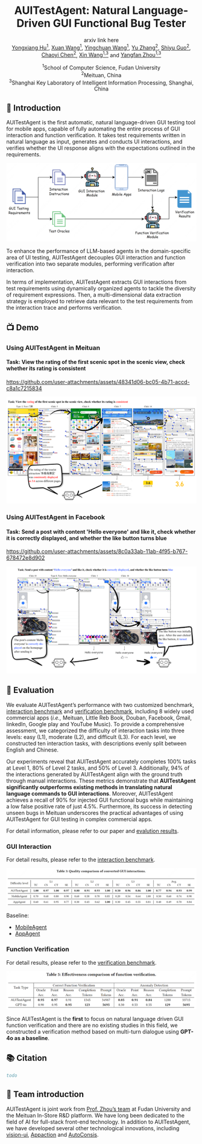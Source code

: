 <div align="center">
<h1>AUITestAgent: Natural Language-Driven GUI Functional Bug Tester</h1>
</div>

<div align="center">
<a>arxiv link here</a>
</div>

<div align="center">
  <a href="https://github.com/Gootter12">Yongxiang Hu<sup>1</sup></a>, 
  <a href="https://github.com/TSKGHS17">Xuan Wang<sup>1</sup></a>, 
  <a href="https://github.com/xieeryihe">Yingchuan Wang<sup>1</sup></a>, 
  <a href="https://github.com/RainPot">Yu Zhang<sup>2</sup></a>, 
  <a href="https://github.com/whiteguo233">Shiyu Guo<sup>2</sup></a>, 
  <a href="https://github.com/chenchaoyi">Chaoyi Chen<sup>2</sup></a>, 
  <a href="https://cs.fudan.edu.cn/3f/7e/c25906a278398/page.htm">Xin Wang<sup>1,3</sup></a> and 
  <a href="https://cs.fudan.edu.cn/3f/a9/c25909a278441/page.htm">Yangfan Zhou<sup>1,3</sup></a>

<br>

<sup>1</sup>School of Computer Science, Fudan University  
<sup>2</sup>Meituan, China  
<sup>3</sup>Shanghai Key Laboratory of Intelligent Information Processing, Shanghai, China
</div>

<!-- <div style="display: flex; justify-content: center; align-items: center;">
  <img src="assets/fudan.png" alt="Fudan University Logo" width="100" style="margin-right: 50px"/>
  <img src="assets/meituan.png" alt="Meituan Logo" width="100"/>
</div> -->

## 🌟 Introduction

AUITestAgent is the first automatic, natural language-driven GUI testing tool for mobile apps, capable of fully automating the entire process of GUI interaction and function verification. It takes test requirements written in natural language as input, generates and conducts UI interactions, and verifies whether the UI response aligns with the expectations outlined in the requirements.

![overview](assets/overview.png)

To enhance the performance of LLM-based agents in the domain-specific area of UI testing, AUITestAgent decouples GUI interaction and function verification into two separate modules, performing verification after interaction.

 In terms of implementation, AUITestAgent extracts GUI interactions from test requirements using dynamically organized agents to tackle the diversity of requirement expressions. Then, a multi-dimensional data extraction strategy is employed to retrieve data relevant to the test requirements from the interaction trace and performs verification.

## 📺 Demo

### Using AUITestAgent in Meituan 
#### Task: View the rating of the first scenic spot in the scenic view, check whether its rating is consistent

https://github.com/user-attachments/assets/48341d06-bc05-4b71-accd-c8a1c7215834

![demo1](assets/demo1.png)

### Using AUITestAgent in Facebook
#### Task: Send a post with content 'Hello everyone' and like it, check whether it is correctly displayed, and whether the like button turns blue

https://github.com/user-attachments/assets/8c0a33ab-11ab-4f95-b767-678472e8d902

![demo2](assets/demo2.png)


## 📝 Evaluation

We evaluate AUITestAgent’s performance with two customized benchmark, [interaction benchmark](interaction.md) and [verification benchmark](verification.md), including 8 widely used commercial apps (*i.e.,* Meituan, Little Reb Book, Douban, Facebook, Gmail, linkedIn, Google play and YouTube Music).  To provide a comprehensive assessment, we categorized the difficulty of interaction tasks into three levels: easy (L1), moderate (L2), and difficult (L3). For each level, we constructed ten interaction tasks, with descriptions evenly split between English and Chinese.

Our experiments reveal that AUITestAgent accurately completes 100% tasks at Level 1, 80% of Level 2 tasks, and 50% of Level 3. Additionally, 94% of the interactions generated by AUITestAgent align with the ground truth through manual interactions. These metrics demonstrate that **AUITestAgent significantly outperforms existing methods in translating natural language commands to GUI interactions**. Moreover, AUITestAgent achieves a recall of 90% for injected GUI functional bugs while maintaining a low false positive rate of just 4.5%. Furthermore, its success in detecting unseen bugs in Meituan underscores the practical advantages of using AUITestAgent for GUI testing in complex commercial apps.

For detail information, please refer to our paper and [evalution results](evaluation_results/evaluation.md).

### GUI Interaction

For detail results, please refer to the [interaction benchmark](interaction.md).

![interaction result](assets/interaction.png)

Baseline: 
* [MobileAgent](https://github.com/X-PLUG/MobileAgent)
* [AppAgent](https://github.com/mnotgod96/AppAgent)


### Function Verification

For detail results, please refer to the [verification benchmark](verification.md).

![verification result](assets/verification.png)

Since AUITestAgent is the **first** to focus on natural language driven GUI function verification and there are no existing studies in this field, we constructed a verification method based on multi-turn dialogue using **GPT-4o as a baseline**.

## 📚 Citation
```bib
todo
```

## 🧑 Team introduction

AUITestAgent is joint work from [Prof. Zhou’s team](https://appsrv.cse.cuhk.edu.hk/~yfzhou/) at Fudan University and the Meituan In-Store R&D platform. We have long been dedicated to the field of AI for full-stack front-end technology. In addition to AUITestAgent, we have developed several other technological innovations, including [vision-ui](https://github.com/Meituan-Dianping/vision-ui), [Appaction](https://dl.acm.org/doi/10.1145/3611643.3613885) and [AutoConsis](https://dl.acm.org/doi/abs/10.1145/3639477.3639748).